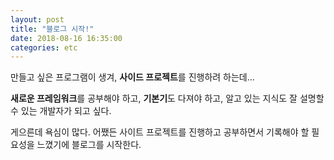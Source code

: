 ```yaml
---
layout: post
title: "블로그 시작!"
date: 2018-08-16 16:35:00
categories: etc
---
```


만들고 싶은 프로그램이 생겨, **사이드 프로젝트**를 진행하려 하는데...  
  
**새로운 프레임워크**를 공부해야 하고, **기본기**도 다져야 하고, 알고 있는 지식도 잘 설명할 수 있는 개발자가 되고 싶다.  
  
게으른데 욕심이 많다. 어쨌든 사이트 프로젝트를 진행하고 공부하면서 기록해야 할 필요성을 느꼈기에 블로그를 시작한다.
